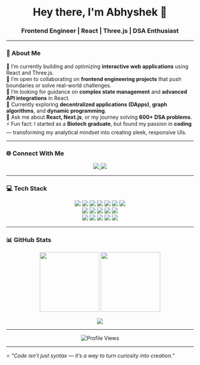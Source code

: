 <!-- Profile Header -->
<h1 align="center">Hey there, I'm Abhyshek 👋</h1>
<h3 align="center">Frontend Engineer | React | Three.js | DSA Enthusiast</h3>

---

### 💫 About Me  
🔭 I’m currently building and optimizing **interactive web applications** using React and Three.js.  
👯 I’m open to collaborating on **frontend engineering projects** that push boundaries or solve real-world challenges.  
🤝 I’m looking for guidance on **complex state management** and **advanced API integrations** in React.  
🌱 Currently exploring **decentralized applications (DApps)**, **graph algorithms**, and **dynamic programming**.  
💬 Ask me about **React, Next.js**, or my journey solving **600+ DSA problems**.  
⚡ Fun fact: I started as a **Biotech graduate**, but found my passion in **coding** — transforming my analytical mindset into creating sleek, responsive UIs.

---

### 🌐 Connect With Me  
<p align="center">
  <a href="https://www.linkedin.com/in/abhyshek-bhalaji-65324b208/">
    <img src="https://img.shields.io/badge/LinkedIn-%230077B5.svg?style=flat-square&logo=linkedin&logoColor=white"/>
  </a>
  <a href="https://x.com/Abhyyyy17">
    <img src="https://img.shields.io/badge/Twitter-%23000000.svg?style=flat-square&logo=x&logoColor=white"/>
  </a>
</p>

---

### 💻 Tech Stack  
<p align="center">
  <!-- Frontend -->
  <img src="https://img.shields.io/badge/React-%2320232a.svg?style=flat-square&logo=react&logoColor=%2361DAFB"/>
  <img src="https://img.shields.io/badge/Next.js-black?style=flat-square&logo=next.js&logoColor=white"/>
  <img src="https://img.shields.io/badge/Three.js-black?style=flat-square&logo=three.js&logoColor=white"/>
  <img src="https://img.shields.io/badge/TailwindCSS-%2338B2AC.svg?style=flat-square&logo=tailwind-css&logoColor=white"/>
  <img src="https://img.shields.io/badge/Framer-black?style=flat-square&logo=framer&logoColor=blue"/>
  <img src="https://img.shields.io/badge/Context--API-000000?style=flat-square&logo=react"/>
  <img src="https://img.shields.io/badge/Redux-%23593d88.svg?style=flat-square&logo=redux&logoColor=white"/>

  <!-- Backend -->
  <br/>
  <img src="https://img.shields.io/badge/Node.js-6DA55F?style=flat-square&logo=node.js&logoColor=white"/>
  <img src="https://img.shields.io/badge/Express.js-%23404d59.svg?style=flat-square&logo=express&logoColor=%2361DAFB"/>
  <img src="https://img.shields.io/badge/MongoDB-%234ea94b.svg?style=flat-square&logo=mongodb&logoColor=white"/>
  <img src="https://img.shields.io/badge/MySQL-4479A1.svg?style=flat-square&logo=mysql&logoColor=white"/>
  <img src="https://img.shields.io/badge/JWT-black?style=flat-square&logo=JSON%20web%20tokens"/>

  <!-- Others -->
  <br/>
  <img src="https://img.shields.io/badge/TypeScript-%23007ACC.svg?style=flat-square&logo=typescript&logoColor=white"/>
  <img src="https://img.shields.io/badge/JavaScript-%23323330.svg?style=flat-square&logo=javascript&logoColor=%23F7DF1E"/>
  <img src="https://img.shields.io/badge/Python-3670A0?style=flat-square&logo=python&logoColor=ffdd54"/>
  <img src="https://img.shields.io/badge/Appwrite-%23FD366E.svg?style=flat-square&logo=appwrite&logoColor=white"/>
  <img src="https://img.shields.io/badge/Web3.js-F16822?style=flat-square&logo=web3.js&logoColor=white"/>
</p>

---

### 📊 GitHub Stats  
<p align="center">
  <img src="https://github-readme-stats.vercel.app/api?username=Abhyshekbhalaji&theme=react&hide_border=false&show_icons=true" height="160"/>
  <img src="https://github-readme-streak-stats.herokuapp.com/?user=Abhyshekbhalaji&theme=react&hide_border=false" height="160"/>
</p>

<p align="center">
  <img src="https://github-readme-stats.vercel.app/api/top-langs/?username=Abhyshekbhalaji&theme=react&hide_border=false&layout=compact"/>
</p>

---

<p align="center">
  <img src="https://visitcount.itsvg.in/api?id=Abhyshekbhalaji&label=Profile%20Views&color=1&icon=5&pretty=true" alt="Profile Views"/>
</p>

---

⭐ *“Code isn’t just syntax — it’s a way to turn curiosity into creation.”*  
